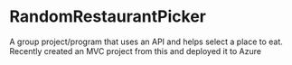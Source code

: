 # RandomRestaurantPicker
A group project/program that uses an API and helps select a place to eat.
Recently created an MVC project from this and deployed it to Azure
